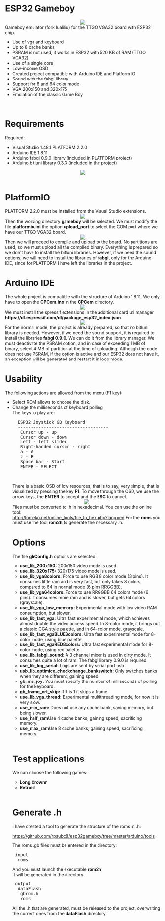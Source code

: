# ESP32 Gameboy

<center><img src="https://github.com/rpsubc8/esp32gameboy/blob/master/preview/preview.gif"></center>
Gameboy emulator (fork lualiliu) for the TTGO VGA32 board with ESP32 chip.
<ul> 
 <li>Use of vga and keyboard</li>
 <li>Up to 8 cache banks</li>
 <li>PSRAM is not used, it works in ESP32 with 520 KB of RAM (TTGO VGA32)</li></li>
 <li>Use of a single core</li>
 <li>Low-income OSD</li>
 <li>Created project compatible with Arduino IDE and Platform IO</li>
 <li>Sound with the fabgl library</li>
 <li>Support for 8 and 64 color mode</li>
 <li>VGA 200x150 and 320x175</li>
 <li>Emulation of the classic Game Boy</li>
</ul>


<br>
<h1>Requirements</h1>
Required:
 <ul>
  <li>Visual Studio 1.48.1 PLATFORM 2.2.0</li>
  <li>Arduino IDE 1.8.11</li>
  <li>Arduino fabgl 0.9.0 library (included in PLATFORM project)</li>
  <li>Arduino bitluni library 0.3.3 (included in the project)</li>
 </ul>
<center><img src='https://raw.githubusercontent.com/rpsubc8/esp32gameboy/master/preview/ttgovga32v12.jpg'></center> 
<br>


<h1>PlatformIO</h1>
PLATFORM 2.2.0 must be installed from the Visual Studio extensions.
<center><img src='https://raw.githubusercontent.com/rpsubc8/esp32gameboy/master/preview/previewPlatformIOinstall.gif'></center>
Then the working directory <b>gameboy</b> will be selected.
We must modify the file <b>platformio.ini</b> the option <b>upload_port</b> to select the COM port where we have our TTGO VGA32 board.
<center><img src='https://raw.githubusercontent.com/rpsubc8/esp32gameboy/master/preview/previewPlatformIO.gif'></center>
Then we will proceed to compile and upload to the board. No partitions are used, so we must upload all the compiled binary.
Everything is prepared so we don't have to install the bitluni libraries. However, if we need the sound options, we will need to install the libraries of <b>fabgl</b>, only for the Arduino IDE, since for PLATFORM I have left the libraries in the project.


<br>
<h1>Arduino IDE</h1>
The whole project is compatible with the structure of Arduino 1.8.11.
We only have to open the <b>CPCem.ino</b> in the <b>CPCem</b> directory.
<center><img src='https://raw.githubusercontent.com/rpsubc8/esp32gameboy/master/preview/previewArduinoIDEpreferences.gif'></center>
We must install the spressif extensions in the additional card url manager <b>https://dl.espressif.com/dl/package_esp32_index.json</b>
<center><img src='https://raw.githubusercontent.com/rpsubc8/esp32gameboy/master/preview/previewArduinoIDElibrary.gif'></center>
For the normal mode, the project is already prepared, so that no bitluni library is needed. However, if we need the sound support, it is required to install the libraries <b>fabgl 0.9.0</b>.
We can do it from the library manager.
We must deactivate the PSRAM option, and in case of exceeding 1 MB of binary, select 4 MB of partition at the time of uploading. Although the code does not use PSRAM, if the option is active and our ESP32 does not have it, an exception will be generated and restart it in loop mode.


<br>
<h1>Usability</h1>
The following actions are allowed from the menu (F1 key):
 <ul>  
  <li>Select ROM allows to choose the disk.</li>
  <li>Change the milliseconds of keyboard polling</li>
  <CPU speed
  <Turn the sound on and off  
  <Emulator and chip restart  
 </ul>
 The keys to play are:
 <pre>
  ESP32 Joystick GB Keyboard
  -----------------------------------
   Cursor up - up
   Cursor down - down
   Left - left slider
   Right-handed cursor - right
   a - A
   z - B
   Space bar - Start
   ENTER - SELECT              
 </pre><br>
 There is a basic OSD of low resources, that is to say, very simple, that is visualized by pressing the key <b>F1</b>.
 To move through the OSD, we use the arrow keys, the <b>ENTER</b> to accept and the <b>ESC</b> to cancel.
 <center><img src='https://raw.githubusercontent.com/rpsubc8/esp32gameboy/master/preview/previewOSD.gif'></center>
 Files must be converted to .h in hexadecimal. You can use the online tool:<br>
 <a href='http://tomeko.net/online_tools/file_to_hex.php?lang=en'>http://tomeko.net/online_tools/file_to_hex.php?lang=en</a>
 For the <b>roms</b> you must use the tool <b>rom2h</b> to generate the necessary .h.
 
 
<br>
<h1>Options</h1>
The file <b>gbConfig.h</b> options are selected:
<ul>
 <li><b>use_lib_200x150:</b> 200x150 video mode is used.</li> 
 <li><b>use_lib_320x175:</b> 320x175 video mode is used.</li>
 <li><b>use_lib_vga8colors:</b> Force to use RGB 8 color mode (3 pins). It consumes little ram and is very fast, but only takes 8 colors, compared to 64 in normal mode (6 pins RRGGBB).</li>
 <li><b>use_lib_vga64colors:</b> Force to use RRGGBB 64 colors mode (6 pins). It consumes more ram and is slower, but gets 64 colors (grayscale).</li>
 <li><b>use_lib_vga_low_memory:</b> Experimental mode with low video RAM consumption, but slower.</li>
 <li><b>use_lib_fast_vga:</b> Ultra fast experimental mode, which achieves almost double the video access speed. In 8-color mode, it brings out a classic CGA style palette, and in 64-color mode, grayscale.</li>
 <li><b>use_lib_fast_vgaBLUE8colors:</b> Ultra fast experimental mode for 8-color mode, using blue palette.</li>
 <li><b>use_lib_fast_vgaRED8colors:</b> Ultra fast experimental mode for 8-color mode, using red palette.</li>
 <li><b>use_lib_fabgl_sound:</b> A 3 channel mixer is used in dirty mode. It consumes quite a lot of ram. The fabgl library 0.9.0 is required</li>
 <li><b>use_lib_log_serial:</b> Logs are sent by serial port usb</li>
 <li><b>usb_lib_optimice_checkchange_bankswitch:</b> Only switches banks when they are different, gaining speed.</li>
 <li><b>gb_ms_joy:</b> You must specify the number of milliseconds of polling for the keyboard.</li>
 <li><b>gb_frame_crt_skip:</b> If it is 1 it skips a frame.</li>
 <li><b>use_lib_vga_thread:</b> Experimental multithreading mode, for now it is very slow.</li>
 <li><b>use_min_ram:</b> Does not use any cache bank, saving memory, but being slower.</li>
 <li><b>use_half_ram</b>Use 4 cache banks, gaining speed, sacrificing memory.</li>
 <li><b>use_max_ram</b>Use 8 cache banks, gaining speed, sacrificing memory.</li>
</ul>


<br>
<h1>Test applications</h1>
We can choose the following games:
<ul>
 <li><b>Long Crownr</b></li>
 <li><b>Retroid</b></li>
</ul>


<br>
<h1>Generate .h</h1>
I have created a tool to generate the structure of the roms in .h:

https://github.com/rpsubc8/esp32gameboy/tree/master/arduino/tools

The roms .gb files must be entered in the directory:
<pre>
 input
  roms  
</pre>
And you must launch the executable <b>rom2h</b>
</pre><br>
It will be generated in the directory:
<pre>
 output
  dataFlash
   gbrom.h
   roms
</pre>
All the .h that are generated, must be released to the project, overwriting the current ones from the <b>dataFlash</b> directory.
